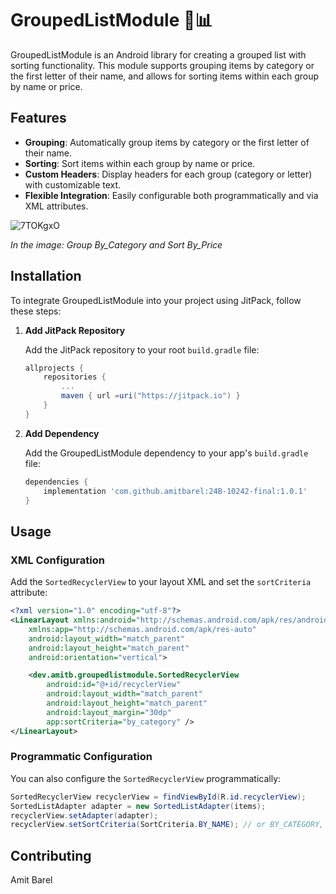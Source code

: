 # GroupedListModule 🛒📊

GroupedListModule is an Android library for creating a grouped list with sorting functionality. This module supports grouping items by category or the first letter of their name, and allows for sorting items within each group by name or price.

## Features

- **Grouping**: Automatically group items by category or the first letter of their name.
- **Sorting**: Sort items within each group by name or price.
- **Custom Headers**: Display headers for each group (category or letter) with customizable text.
- **Flexible Integration**: Easily configurable both programmatically and via XML attributes.

![7TOKgxO](https://github.com/user-attachments/assets/c36d4646-a2bd-4947-9c17-4b5dd384a4d5)

*In the image: Group By_Category and Sort By_Price*

## Installation
To integrate GroupedListModule into your project using JitPack, follow these steps:
1. **Add JitPack Repository**

   Add the JitPack repository to your root `build.gradle` file:

    ```gradle
    allprojects {
        repositories {
            ...
            maven { url =uri("https://jitpack.io") }
        }
    }
    ```

2. **Add Dependency**

   Add the GroupedListModule dependency to your app's `build.gradle` file:

    ```gradle
    dependencies {
        implementation 'com.github.amitbarel:24B-10242-final:1.0.1'
    }
    ```

## Usage

### XML Configuration

Add the `SortedRecyclerView` to your layout XML and set the `sortCriteria` attribute:

```xml
<?xml version="1.0" encoding="utf-8"?>
<LinearLayout xmlns:android="http://schemas.android.com/apk/res/android"
    xmlns:app="http://schemas.android.com/apk/res-auto"
    android:layout_width="match_parent"
    android:layout_height="match_parent"
    android:orientation="vertical">

    <dev.amitb.groupedlistmodule.SortedRecyclerView
        android:id="@+id/recyclerView"
        android:layout_width="match_parent"
        android:layout_height="match_parent"
        android:layout_margin="30dp"
        app:sortCriteria="by_category" />
</LinearLayout>
```

### Programmatic Configuration

You can also configure the `SortedRecyclerView` programmatically:
```java
SortedRecyclerView recyclerView = findViewById(R.id.recyclerView);
SortedListAdapter adapter = new SortedListAdapter(items);
recyclerView.setAdapter(adapter);
recyclerView.setSortCriteria(SortCriteria.BY_NAME); // or BY_CATEGORY, BY_PRICE
```

## Contributing

Amit Barel
